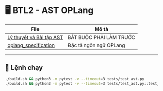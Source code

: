 # 🖥️ BTL2 - AST OPLang

| File | Mô tả |
|------|-------|
| [Lý thuyết và Bài tập AST](https://github.com/PPL-CS-HCMUT/BTL2-AST-CS) | BẮT BUỘC PHẢI LÀM TRƯỚC |
| [oplang_specification](oplang_specification.md) | Đặc tả ngôn ngữ OPLang |
---

## 🚀 Lệnh chạy

```bash
./build.sh && python3 -m pytest -v --timeout=3 tests/test_ast.py
./build.sh && python3 -m pytest -v --timeout=3 tests/test_ast.py::test_001
